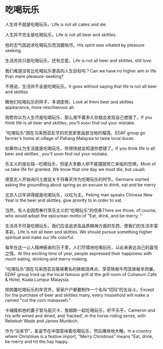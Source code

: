# 吃喝玩乐

<p><span class="chinese">人生并不就是吃喝玩乐。</span><span class="english">Life is not all cakes and ale.</span></p>

<p><span class="chinese">人生并不完全是吃喝玩乐。</span><span class="english">Life is not all beer and skittles.</span></p>

<p><span class="chinese">他的志气因追求吃喝玩乐而消磨殆尽。</span><span class="english">His  spirit was vitiated by pleasure seeking.</span></p>

<p><span class="chinese">生活并非只是吃喝玩乐，还有恋爱。</span><span class="english">Life is not all beer and skittles, still love.</span></p>

<p><span class="chinese">我们难道没有比吃喝玩乐更高的人生目标吗？</span><span class="english">Can we have no higher aim in life than mere pleasure-seeking?</span></p>

<p><span class="chinese">不用说，生活并不全是吃喝玩乐。</span><span class="english">It goes without saying that life is not all beer and skittles.</span></p>

<p><span class="chinese">瞧他们吃喝玩乐的样子，多调皮呀。</span><span class="english">Look at them beer and skittles appearance, more mischievous ah.</span></p>

<p><span class="chinese">倘若你以为人生尽是吃喝玩乐，那么用不着多久你就会发现自己想错了。</span><span class="english">If you think life is all beer and skittles, you'll soon find out your mistake.</span></p>

<p><span class="chinese">“吃喝玩乐”团在马来西亚彭亨的农民家里品尝当地的榴莲。</span><span class="english">EDAF group go farmer's home at village of Pahang Malaysia to taste local duran.</span></p>

<p><span class="chinese">如果你认为生活就是吃喝玩乐，你很快就会知道你想错了。</span><span class="english">If you think life is all beer and skittles , you'll soon find out your mistake.</span></p>

<p><span class="chinese">乐主义的座右铭--吃喝玩乐，但是大多数人却不能摆脱死亡来临的恐惧。</span><span class="english">Most of us take life for granted. We know that one day we must die, but usuall.</span></p>

<p><span class="chinese">德意志人开始询问土拨鼠关于将春天作为吃喝玩乐的时节。</span><span class="english">Germans started asking the groundhog about spring as an excuse to drink, eat and be merry</span></p>

<p><span class="chinese">北京人过年讲得就是吃喝玩乐，以吃为主。</span><span class="english">Peking man speaks Chinese New Year is the beer and skittles, give priority to in order to eat.</span></p>

<p><span class="chinese">当然，有人会因而奉行享乐主义的“吃喝玩乐”的信条</span><span class="english">There are those, of course, who would adopt the epicurean motto of "Eat, drink, and be merry, "</span></p>

<p><span class="chinese">生活并不尽是吃喝玩乐，我们应该追求高品质精神方面的东西，使我们的生活丰富多彩。</span><span class="english">Life is not all beer and skittles. We should pursue something higher spiritual and make our life colorful.</span></p>

<p><span class="chinese">每年在这一让人精神振奋的日子里，人们尽情地吃喝玩乐，以此来表达自己的喜悦之情。</span><span class="english">At this exciting time of year, people expressed their happiness with much eating, drinking and merry-making.</span></p>

<p><span class="chinese">“吃喝玩乐”团在马来西亚吉隆坡著名的铁板烧烤点，享受铁板牛肉及铁板羊肉餐。</span><span class="english">EDAF group tried up the local famous grill at the grill room of Coliseum Cafe & Hotel, Kuala Lumpur Malaysia.</span></p>

<p><span class="chinese">除购置吃喝玩乐的年货外，家家户户都要制作一个名叫“切玛”的五谷斗。</span><span class="english">Except for the purchase of beer and skittles many, every household will make a named "cut the corn manasseh."</span></p>

<p><span class="chinese">卡梅隆和他的妻子曾与丽贝卡、詹姆斯一起吃喝玩乐，好不乐乎。</span><span class="english">Cameron and his wife wined and dined, and ‘hacked’, in the horse-riding sense, with Rebekah Wade and James Murdoch.</span></p>

<p><span class="chinese">作为“泊来节”，圣诞节在中国意味着吃喝玩乐，然后痛快地大睡。</span><span class="english">In a country where Christmas is a festive import, "Merry Christmas" means "Eat, drink, be merry and hit the hay happy.</span></p>

